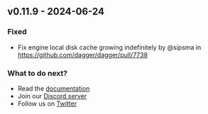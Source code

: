 ## v0.11.9 - 2024-06-24


### Fixed
- Fix engine local disk cache growing indefinitely by @sipsma in https://github.com/dagger/dagger/pull/7738

### What to do next?
- Read the [documentation](https://docs.dagger.io)
- Join our [Discord server](https://discord.gg/dagger-io)
- Follow us on [Twitter](https://twitter.com/dagger_io)
